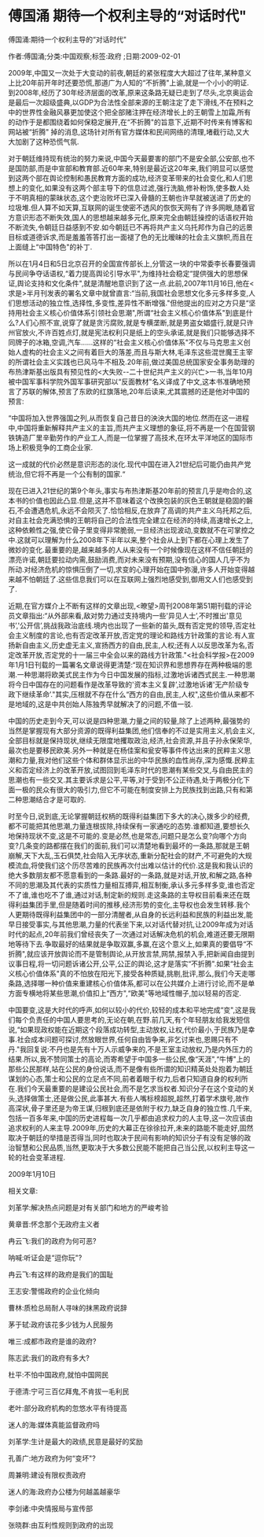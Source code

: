 # 傅国涌  期待一个权利主导的“对话时代"    
    
傅国涌:期待一个权利主导的“对话时代"    
作者:傅国涌;分类:中国观察;标签:政府 ;日期:2009-02-01    
2009年,中国又一次处于大变动的前夜,朝廷的紧张程度大大超过了往年,某种意义上比20年前开年时还要恐慌,那道广为人知的“不折腾"上谕,就是一个小小的明证.到2008年,经历了30年经济层面的改革,原来这条路无疑已走到了尽头,北京奥运会是最后一次超级盛典,以GDP为合法性全部来源的王朝注定了走下滑线,不在预料之中的世界性金融风暴更加使这个把全部赌注押在经济增长上的王朝雪上加霜,所有的动作于是都围绕着如何保稳定展开,在“不折腾"的旨意下,近期不时传来有博客和网站被“折腾" 掉的消息,这场针对所有官方媒体和民间网络的清理,堵截行动,又大大加剧了这种恐慌气氛.    
对于朝廷维持现有统治的努力来说,中国今天最要害的部门不是安全部,公安部,也不是国防部,而是中宣部和教育部.近60年来,特别是最近这20年来,我们明显可以感觉到这两个部在舆论控制和愚民教育方面的成功,经济变革带来的社会变化,和人们思想上的变化,如果没有这两个部主导下的信息过滤,强行洗脑,修补粉饰,使多数人处于不明真相的蒙昧状态,这个吏治败坏已深入骨髓的王朝也许早就被送进了历史的垃圾堆.但人算不如天算,互联网的诞生使密不透风的恢恢天网有了许多网眼,随着官方意识形态不断失效,国人的思想越来越多元化,原来完全由朝廷操控的话语权开始不断流失,令朝廷日益感到不安.如今朝廷已不再将共产主义乌托邦作为自己的远景目标或道德诉求,而是羞羞答答打出一面褪了色的无比暧昧的社会主义旗帜,而且在上面缝上“中国特色"的补丁.    
所以在1月4日和5日北京召开的全国宣传部长上,分管这一块的中常委李长春要强调与民间争夺话语权,“着力提高舆论引导水平",为维持社会稳定“提供强大的思想保证,舆论支持和文化条件",就是清醒地意识到了这一点.此前,2007年11月16日,他在<求是>半月刊发表的署名文章中就曾直言:“当前,我国社会思想文化多元多样多变,人们思想活动的独立性,选择性,多变性,差异性不断增强."但他提出的应对之方只是“坚持用社会主义核心价值体系引领社会思潮",所谓“社会主义核心价值体系"到底是什么?人们心照不宣,说穿了就是贪污腐败,就是专横垄断,就是男盗女娼盛行,就是只许州官放火,不许百姓点灯,就是宪法权利只是纸上的空头承诺,就是我们只能够选择不同牌子的冰箱,空调,汽车......这样的“社会主义核心价值体系"不仅与马克思主义创始人虚构的社会主义之间有着巨大的落差,而且与斯大林,毛泽东这些混世魔王主宰的所谓社会主义实践也已风马牛不相及.20年前,做过美国总统国家安全事务助理的布热津斯基出版具有预见性的<大失败--二十世纪共产主义的兴亡>一书,当年10月被中国军事科学院外国军事研究部以“反面教材"名义译成了中文,这本书准确地预言了苏联的解体,预言了东欧的红旗落地,20年后读来,尤其震撼的还是他对中国的预言:    
“中国将加入世界强国之列,从而恢复自己昔日的泱泱大国的地位.然而在这一进程中,中国将重新解释共产主义的主旨,而共产主义理想的象征,将不再是一个在国营钢铁铸造厂里辛勤劳作的产业工人,而是一位掌握了高技术,在环太平洋地区的国际市场上积极竞争的工商企业家.    
这一成就的代价必然是意识形态的淡化.现代中国在进入21世纪后可能仍由共产党统治,但它将不再是一个公有制的国家.“    
现在已进入21世纪的第9个年头,事实与布热津斯基20年前的预言几乎是吻合的,这本书的价值也因此凸显.但是,这并不意味着这个改换包装的灰色王朝就是稳固的磐石,不会遭遇危机,永远不会陨灭了.恰恰相反,在放弃了高调的共产主义乌托邦之后,对自主社会充满恐惧的王朝将自己的合法性完全建立在经济的持续,高速增长之上,这种依赖性之强,使它骨子里变得非常脆弱,一旦经济出现波动,变数就不在可掌控之中.这就可以理解为什么2008年下半年以来,整个社会从上到下都在心理上发生了微妙的变化.最重要的是,越来越多的人从来没有一个时候像现在这样不信任朝廷的漂亮许诺,朝廷要拉动内需,鼓励消费,而对未来没有预期,没有信心的国人几乎不为所动.对经济危机的惊惧压倒了一切,求变的心理开始在国中弥漫,许多人开始变得越来越不怕朝廷了.这些信息我们可以在互联网上强烈地感受到,御用文人们也感受到了.    
近期,在官方媒介上不断有这样的文章出现,<暸望>周刊2008年第51期刊载的评论员文章指出:“从外部来看,敌对势力通过支持境内一些'异见人士’,不时推出'意见书’,'公开信’,挑战我政治底线.境内也出现了一些新的苗头,既有否定党的领导,否定社会主义制度的言论,也有否定改革开放,否定党的理论和路线方针政策的言论.有人宣扬新自由主义,历史虚无主义,宣扬西方的自由,民主,人权;还有人以反思改革为名,否定改革开放,否定党的十一届三中全会以来的路线方针政策."<社会科学报>在2009年1月1日刊载的一篇署名文章说得更清楚:“现在知识界和思想界存在两种极端的思潮.一种思潮将欧美式民主作为今日中国发展的指标,过激地诉诸西式民主.一种思潮将今日中国存在的问题看作是改革导致的'资本主义复辟’,过激地诉诸'无产阶级专政下继续革命’."其实,压根就不存在什么“西方的自由,民主,人权",这些价值从来都不是地域的,这是中共创始人陈独秀早就解决了的问题,不值一驳.    
中国的历史走到今天,可以说是四种思潮,力量之间的较量,除了上述两种,最强势的当然是掌握现有大部分资源的既得利益集团,他们信奉的不过是实用主义,机会主义,全部目标就是保持现状,继续无限度地攫取政治,经济,社会资源,并且子孙永保荣华,最次也是要移民欧美.另外一种就是在杨佳案和瓮安等事件传达出来的民粹主义思潮和力量,我对他们这些个体和群体显示出的中华民族的血性尚存,深为感慨.民粹主义和否定经济上的改革开放,试图回到毛泽东时代的思潮有某些交叉,与自由民主的思潮也有一些交叉.其主要诉求是公平,平等,对于受到不公正待遇,处于两极分化下面一极的民众有很大的吸引力,但它不可能在制度安排上为民族找到出路,只有和第二种思潮结合才是可取的.    
时至今日,说到底,无论掌握朝廷权柄的既得利益集团下多大的决心,拨多少的经费,都不可能把其他思潮,力量连根拔除,持续保有一家通吃的态势.谁都知道,要想长久地保持现状不变,这是不可能的.变是必然,也是常态,问题只是怎么变?向哪个方向变?几条变的路都摆在我们的面前,我们可以清楚地看到最坏的一条路,那就是王朝崩解,天下大乱,玉石俱焚,社会陷入无序状态,重新分配社会的财产,不可避免的大规模流血,将使我们这个历尽苦难的民族再次付出难以估计的代价.这是我和我认识的绝大多数朋友都不愿意看到的一条路.最好的一条路,就是对话,开放,和解之路,各种不同的思潮及其代表的实质性力量相互搏弈,相互制衡,承认多元多样多变,谁也否定不了谁,谁也吃不了谁,通过对话,制定新的规则.走这条路的主导权目前看来还在既得利益集团手里,但是随着时间的推移,经济形势的变化,主导权也会发生转移.我个人更期待既得利益集团中的一部分清醒者,从自身的长远利益和民族的利益出发,能早日接受事实,与其他思潮,力量的代表坐下来,以对话代替对抗,让2009年成为对话时代的起点,20年前我们曾经丧失了一次通过对话解决危机的机会,难道还要无限期地等待下去.争取最好的结果就是争取双赢,多赢,在这个意义上,如果真的要倡导“不折腾",就应该开放舆论而不是管制舆论,从开放言禁,网禁,报禁入手,把新闻自由提到议事日程,将一切问题诉诸公开,公平,公正的舆论,这才是落实“不折腾".如果“社会主义核心价值体系"真的不怕放在阳光下,接受各种质疑,挑剔,批评,那么,我们今天走哪条路,选择哪一种价值来重建核心价值体系,都可以在公共媒介上进行讨论,而不是单方面专横地将某些思潮,价值扣上“西方",“欧美"等地域性帽子,加以轻易的否定.    
中国要变,这是大时代的呼声,如何以较小的代价,较轻的成本和平地完成“变",这是我们每个负责任的中国人要思考的,无论在朝,在野.前几天,有个年轻朋友给我发短信说,“如果现政权能在近期这个段落成功转型,主动放权,让权,代价最小,于民族乃是幸事.社会成本问题可探讨,然放眼世界,任何自由皆争来,非乞讨来也,恩赐只有不丹."我回复说:不丹也是先有十万人示威争来的,不是王室主动放权,乃是内外压力的结果.所以,我不赞同策士的高论,而寄希望于中国多一些公民,像“天涯",“牛博"上的那些公民那样,站在公民的身份说话,而不是像有些所谓的知识精英处处抱着为朝廷谋划的心态,策士和公民的立足点不同,前者着眼于权力,后者只知道自身的权利所在.我们今天最重要的是建设公民社会,而不是乞求当权者.知识分子在这个变动的关头,选择做策士,还是做公民,此事甚大.有些人嘴标榜超脱,超然,打着学术旗号,故作高深状,骨子里还是为帝王谋,归根到底还是依附于权力,缺乏自身的独立性.几千来,包括一百多年来,中国的历史进程每一次几乎都由追求权力的人主导,这一次应该由追求权利的人来主导.2009年,历史的大幕正在徐徐拉开,未来的路能不能走好,固然取决于朝廷的举措是否得当,同时也取决于民间有影响的知识分子有没有足够的政治智慧和公民品质,当然,更取决于大多数公民能不能把自己当公民,以权利主导这一轮的社会变革进程.    
2009年1月10日    
    
相关文章:    
刘革学:解决热点问题是对有关部门和地方的严峻考验    
黄章晋:怀念那个无政府主义者    
冉云飞:我们的政府为何可恶?    
呐喊:听证会是“逗你玩"?    
冉云飞:有这样的政府是我们的国耻    
王志安:警惕政府的企业化倾向    
曹林:质检总局耐人寻味的抹黑政府说辞    
茅于轼:政府该花多少钱为人民服务    
唯三:成都市政府是谁的政府?    
陈志武:我们的政府有多大?    
杜平:不怕中国政府,就怕中国网民    
于德清:宁可三百亿拜鬼,不肯拔一毛利民    
老叶:部分政府机构的忽悠水平有待提高    
迷人的海:媒体真能监督政府吗    
刘革学:生计是最大的政绩,民意是最好的奖励    
孔善广:地方政府为何“变坏"?    
周兼明:建设有限权责政府    
迷人的海:政府办公楼为何越盖越豪华    
李剑诸:中央情报局与宣传部    
张晓群:由互利性规则到政府的出现